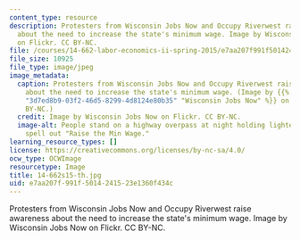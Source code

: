 ```yaml
---
content_type: resource
description: Protesters from Wisconsin Jobs Now and Occupy Riverwest raise awareness
  about the need to increase the state's minimum wage. Image by Wisconsin Jobs Now
  on Flickr. CC BY-NC.
file: /courses/14-662-labor-economics-ii-spring-2015/e7aa207f991f5014241523e1360f434c_14-662s15-th.jpg
file_size: 10925
file_type: image/jpeg
image_metadata:
  caption: Protesters from Wisconsin Jobs Now and Occupy Riverwest raise awareness
    about the need to increase the state's minimum wage. (Image by {{% resource_link
    "3d7ed8b9-03f2-46d5-8299-4d8124e80b35" "Wisconsin Jobs Now" %}} on Flickr. CC
    BY-NC.)
  credit: Image by Wisconsin Jobs Now on Flickr. CC BY-NC.
  image-alt: People stand on a highway overpass at night holding lighted signs that
    spell out "Raise the Min Wage."
learning_resource_types: []
license: https://creativecommons.org/licenses/by-nc-sa/4.0/
ocw_type: OCWImage
resourcetype: Image
title: 14-662s15-th.jpg
uid: e7aa207f-991f-5014-2415-23e1360f434c
---
```

Protesters from Wisconsin Jobs Now and Occupy Riverwest raise awareness about the need to increase the state's minimum wage. Image by Wisconsin Jobs Now on Flickr. CC BY-NC.